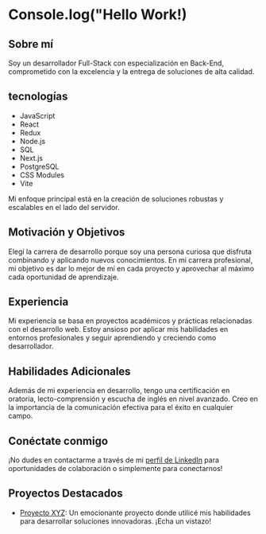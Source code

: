 # Console.log("Hello Work!)

## Sobre mí
Soy un desarrollador Full-Stack con especialización en Back-End, comprometido con la excelencia y la entrega de soluciones de alta calidad.

## tecnologías
* JavaScript
* React
* Redux
* Node.js
* SQL
* Next.js
* PostgreSQL
* CSS Modules
* Vite

Mi enfoque principal está en la creación de soluciones robustas y escalables en el lado del servidor.

## Motivación y Objetivos
Elegí la carrera de desarrollo porque soy una persona curiosa que disfruta combinando y aplicando nuevos conocimientos. En mi carrera profesional, mi objetivo es dar lo mejor de mí en cada proyecto y aprovechar al máximo cada oportunidad de aprendizaje.

## Experiencia
Mi experiencia se basa en proyectos académicos y prácticas relacionadas con el desarrollo web. Estoy ansioso por aplicar mis habilidades en entornos profesionales y seguir aprendiendo y creciendo como desarrollador.

## Habilidades Adicionales
Además de mi experiencia en desarrollo, tengo una certificación en oratoria, lecto-comprensión y escucha de inglés en nivel avanzado. Creo en la importancia de la comunicación efectiva para el éxito en cualquier campo.

## Conéctate conmigo
¡No dudes en contactarme a través de mi [perfil de LinkedIn](linkedin.com/in/leandro-iván-rubio-26a516268) para oportunidades de colaboración o simplemente para conectarnos!

## Proyectos Destacados
- [Proyecto XYZ](deploy): Un emocionante proyecto donde utilicé mis habilidades para desarrollar soluciones innovadoras. ¡Echa un vistazo!
